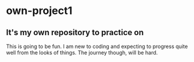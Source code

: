 # own-project1
## It's my own repository to practice on 
This is going to be fun. I am new to coding and expecting to progress quite well from the looks of things. The journey though, will be hard. 
